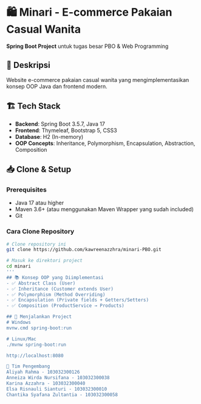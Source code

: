 # 🛍️ Minari - E-commerce Pakaian Casual Wanita

**Spring Boot Project** untuk tugas besar PBO & Web Programming

## 🎯 Deskripsi
Website e-commerce pakaian casual wanita yang mengimplementasikan konsep OOP Java dan frontend modern.

## 🏗️ Tech Stack
- **Backend**: Spring Boot 3.5.7, Java 17
- **Frontend**: Thymeleaf, Bootstrap 5, CSS3
- **Database**: H2 (In-memory)
- **OOP Concepts**: Inheritance, Polymorphism, Encapsulation, Abstraction, Composition

## 📥 Clone & Setup

### Prerequisites
- Java 17 atau higher
- Maven 3.6+ (atau menggunakan Maven Wrapper yang sudah included)
- Git

### Cara Clone Repository
```bash
# Clone repository ini
git clone https://github.com/kawreenazzhra/minari-PBO.git

# Masuk ke direktori project
cd minari
'''
## 📚 Konsep OOP yang Diimplementasi
- ✅ Abstract Class (User)
- ✅ Inheritance (Customer extends User)  
- ✅ Polymorphism (Method Overriding)
- ✅ Encapsulation (Private fields + Getters/Setters)
- ✅ Composition (ProductService → Products)

## 🚀 Menjalankan Project
# Windows
mvnw.cmd spring-boot:run

# Linux/Mac
./mvnw spring-boot:run

http://localhost:8080

👥 Tim Pengembang
Aliyah Rahma - 103032300126
Anneiza Wirda Nursifana - 103032300038
Karina Azzahra - 103032300040
Elsa Risnauli Sianturi - 103032300010
Chantika Syafana Zultantia - 103032300058
